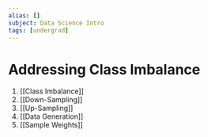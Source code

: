 ```yaml
---
alias: []
subject: Data Science Intro
tags: [undergrad]
---
```

# Addressing Class Imbalance

1. [[Class Imbalance]]
2. [[Down-Sampling]]
3. [[Up-Sampling]]
4. [[Data Generation]]
5. [[Sample Weights]]